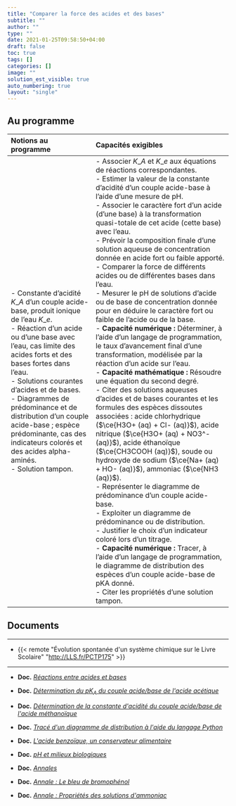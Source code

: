 ```yaml
---
title: "Comparer la force des acides et des bases"
subtitle: ""
author: ""
type: ""
date: 2021-01-25T09:58:50+04:00
draft: false
toc: true
tags: []
categories: []
image: ""
solution_est_visible: true
auto_numbering: true
layout: "single"
---
```


## Au programme

| Notions au programme | Capacités exigibles |
| :---- | :---- |
| - Constante d’acidité $K\_A$ d’un couple acide-base, produit ionique de l’eau $K\_e$.<br />- Réaction d’un acide ou d’une base avec l’eau, cas limite des acides forts et des bases fortes dans l’eau.<br />- Solutions courantes d’acides et de bases.<br />- Diagrammes de prédominance et de distribution d’un couple acide-base ; espèce prédominante, cas des indicateurs colorés et des acides alpha-aminés.<br />- Solution tampon. | - Associer $K\_A$ et $K\_e$ aux équations de réactions correspondantes.<br />- Estimer la valeur de la constante d’acidité d’un couple acide-base à l’aide d’une mesure de pH.<br />- Associer le caractère fort d’un acide (d’une base) à la transformation quasi-totale de cet acide (cette base) avec l’eau.<br />- Prévoir la composition finale d’une solution aqueuse de concentration donnée en acide fort ou faible apporté.<br />- Comparer la force de différents acides ou de différentes bases dans l’eau.<br />- Mesurer le pH de solutions d’acide ou de base de concentration donnée pour en déduire le caractère fort ou faible de l’acide ou de la base.<br />- **Capacité numérique :** Déterminer, à l’aide d’un langage de programmation, le taux d’avancement final d’une transformation, modélisée par la réaction d’un acide sur l’eau.<br />- **Capacité mathématique :** Résoudre une équation du second degré.<br />- Citer des solutions aqueuses d’acides et de bases courantes et les formules des espèces dissoutes associées : acide chlorhydrique ($\ce{H3O+ (aq) + Cl- (aq)}$), acide nitrique ($\ce{H3O+ (aq) + NO3^- (aq)}$), acide éthanoïque ($\ce{CH3COOH (aq)}$), soude ou hydroxyde de sodium ($\ce{Na+ (aq) + HO- (aq)}$), ammoniac ($\ce{NH3 (aq)}$).<br />- Représenter le diagramme de prédominance d’un couple acide-base.<br />- Exploiter un diagramme de prédominance ou de distribution.<br />- Justifier le choix d’un indicateur coloré lors d’un titrage.<br />- **Capacité numérique :** Tracer, à l’aide d’un langage de programmation, le diagramme de distribution des espèces d’un couple acide-base de pKA donné.<br />- Citer les propriétés d’une solution tampon. |

## Documents

----

- {{< remote "Évolution spontanée d'un système chimique sur le Livre Scolaire" "http://LLS.fr/PCTP175" >}}

----

- **Doc.** [*Réactions entre acides et bases*](1-reactions-acides-bases)

- **Doc.** [*Détermination du $pK_A$ du couple acide/base de l'acide acétique*](2-determination-pka)

- **Doc.** [*Détermination de la constante d'acidité du couple acide/base de l'acide méthanoïque*](3-determination-pka)

- **Doc.** [*Tracé d'un diagramme de distribution à l'aide du langage Python*](4-trace-diagramme-predominance)

- **Doc.** [*L'acide benzoïque, un conservateur alimentaire*](5-determination-avancement-final)

- **Doc.** [*pH et milieux biologiques*](6-ph-milieux-biologiques)

- **Doc.** [*Annales*](7-annales)

- **Doc.** [*Annale : Le bleu de bromophénol*](8-annale-bleu-de-bromophenol)

- **Doc.** [*Annale : Propriétés des solutions d'ammoniac*](9-annale-solutions-ammoniac)
